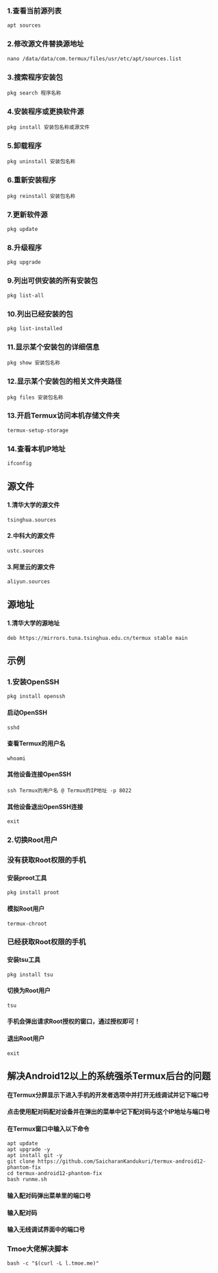 ### 1.查看当前源列表
    apt sources
### 2.修改源文件替换源地址
    nano /data/data/com.termux/files/usr/etc/apt/sources.list
### 3.搜索程序安装包
    pkg search 程序名称
### 4.安装程序或更换软件源
    pkg install 安装包名称或源文件
### 5.卸载程序
    pkg uninstall 安装包名称
### 6.重新安装程序
    pkg reinstall 安装包名称
### 7.更新软件源
    pkg update
### 8.升级程序
    pkg upgrade
### 9.列出可供安装的所有安装包
    pkg list-all
### 10.列出已经安装的包
    pkg list-installed
### 11.显示某个安装包的详细信息
    pkg show 安装包名称
### 12.显示某个安装包的相关文件夹路径
    pkg files 安装包名称
### 13.开启Termux访问本机存储文件夹
    termux-setup-storage
### 14.查看本机IP地址
    ifconfig
## 源文件
#### 1.清华大学的源文件
    tsinghua.sources
#### 2.中科大的源文件
    ustc.sources
#### 3.阿里云的源文件
    aliyun.sources
## 源地址
#### 1.清华大学的源地址
    deb https://mirrors.tuna.tsinghua.edu.cn/termux stable main
## 示例
### 1.安装OpenSSH
    pkg install openssh
#### 启动OpenSSH
    sshd
#### 查看Termux的用户名
    whoami
#### 其他设备连接OpenSSH
    ssh Termux的用户名 @ Termux的IP地址 -p 8022
#### 其他设备退出OpenSSH连接
    exit
### 2.切换Root用户
### 没有获取Root权限的手机
#### 安装proot工具
    pkg install proot
#### 模拟Root用户
    termux-chroot
### 已经获取Root权限的手机
#### 安装tsu工具
    pkg install tsu
#### 切换为Root用户
    tsu
#### 手机会弹出请求Root授权的窗口，通过授权即可！
#### 退出Root用户
    exit
## 解决Android12以上的系统强杀Termux后台的问题
#### 在Termux分屏显示下进入手机的开发者选项中并打开无线调试并记下端口号
#### 点击使用配对码配对设备并在弹出的菜单中记下配对码与这个IP地址与端口号
#### 在Termux窗口中输入以下命令
    apt update
    apt upgrade -y
    apt install git -y
    git clone https://github.com/SaicharanKandukuri/termux-android12-phantom-fix
    cd termux-android12-phantom-fix
    bash runme.sh
#### 输入配对码弹出菜单里的端口号
#### 输入配对码
#### 输入无线调试界面中的端口号
### Tmoe大佬解决脚本
    bash -c "$(curl -L l.tmoe.me)"
